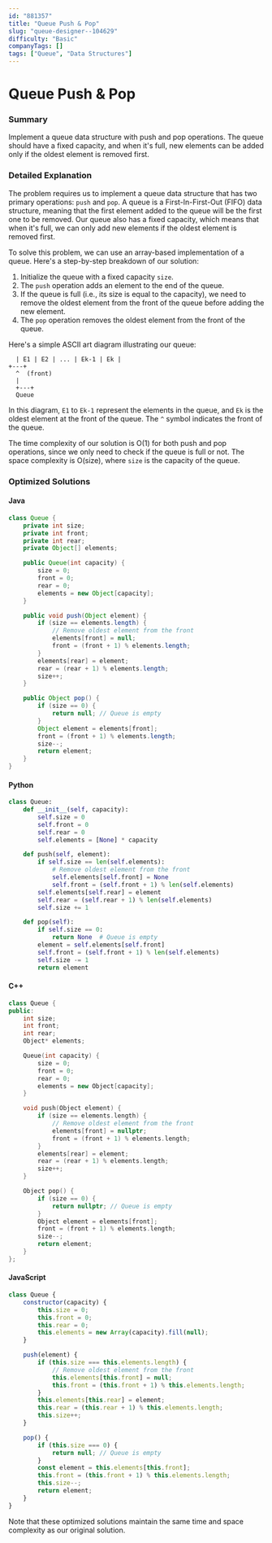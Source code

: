 ```yaml
---
id: "881357"
title: "Queue Push & Pop"
slug: "queue-designer--104629"
difficulty: "Basic"
companyTags: []
tags: ["Queue", "Data Structures"]
---
```


**Queue Push & Pop**
==================

### Summary
Implement a queue data structure with push and pop operations. The queue should have a fixed capacity, and when it's full, new elements can be added only if the oldest element is removed first.

### Detailed Explanation
The problem requires us to implement a queue data structure that has two primary operations: `push` and `pop`. A queue is a First-In-First-Out (FIFO) data structure, meaning that the first element added to the queue will be the first one to be removed. Our queue also has a fixed capacity, which means that when it's full, we can only add new elements if the oldest element is removed first.

To solve this problem, we can use an array-based implementation of a queue. Here's a step-by-step breakdown of our solution:

1. Initialize the queue with a fixed capacity `size`.
2. The `push` operation adds an element to the end of the queue.
3. If the queue is full (i.e., its size is equal to the capacity), we need to remove the oldest element from the front of the queue before adding the new element.
4. The `pop` operation removes the oldest element from the front of the queue.

Here's a simple ASCII art diagram illustrating our queue:
```
  | E1 | E2 | ... | Ek-1 | Ek |
+---+
  ^  (front)
  |
  +---+
  Queue
```
In this diagram, `E1` to `Ek-1` represent the elements in the queue, and `Ek` is the oldest element at the front of the queue. The `^` symbol indicates the front of the queue.

The time complexity of our solution is O(1) for both push and pop operations, since we only need to check if the queue is full or not. The space complexity is O(size), where `size` is the capacity of the queue.

### Optimized Solutions

#### Java
```java
class Queue {
    private int size;
    private int front;
    private int rear;
    private Object[] elements;

    public Queue(int capacity) {
        size = 0;
        front = 0;
        rear = 0;
        elements = new Object[capacity];
    }

    public void push(Object element) {
        if (size == elements.length) {
            // Remove oldest element from the front
            elements[front] = null;
            front = (front + 1) % elements.length;
        }
        elements[rear] = element;
        rear = (rear + 1) % elements.length;
        size++;
    }

    public Object pop() {
        if (size == 0) {
            return null; // Queue is empty
        }
        Object element = elements[front];
        front = (front + 1) % elements.length;
        size--;
        return element;
    }
}
```

#### Python
```python
class Queue:
    def __init__(self, capacity):
        self.size = 0
        self.front = 0
        self.rear = 0
        self.elements = [None] * capacity

    def push(self, element):
        if self.size == len(self.elements):
            # Remove oldest element from the front
            self.elements[self.front] = None
            self.front = (self.front + 1) % len(self.elements)
        self.elements[self.rear] = element
        self.rear = (self.rear + 1) % len(self.elements)
        self.size += 1

    def pop(self):
        if self.size == 0:
            return None  # Queue is empty
        element = self.elements[self.front]
        self.front = (self.front + 1) % len(self.elements)
        self.size -= 1
        return element
```

#### C++
```cpp
class Queue {
public:
    int size;
    int front;
    int rear;
    Object* elements;

    Queue(int capacity) {
        size = 0;
        front = 0;
        rear = 0;
        elements = new Object[capacity];
    }

    void push(Object element) {
        if (size == elements.length) {
            // Remove oldest element from the front
            elements[front] = nullptr;
            front = (front + 1) % elements.length;
        }
        elements[rear] = element;
        rear = (rear + 1) % elements.length;
        size++;
    }

    Object pop() {
        if (size == 0) {
            return nullptr; // Queue is empty
        }
        Object element = elements[front];
        front = (front + 1) % elements.length;
        size--;
        return element;
    }
};
```

#### JavaScript
```javascript
class Queue {
    constructor(capacity) {
        this.size = 0;
        this.front = 0;
        this.rear = 0;
        this.elements = new Array(capacity).fill(null);
    }

    push(element) {
        if (this.size === this.elements.length) {
            // Remove oldest element from the front
            this.elements[this.front] = null;
            this.front = (this.front + 1) % this.elements.length;
        }
        this.elements[this.rear] = element;
        this.rear = (this.rear + 1) % this.elements.length;
        this.size++;
    }

    pop() {
        if (this.size === 0) {
            return null; // Queue is empty
        }
        const element = this.elements[this.front];
        this.front = (this.front + 1) % this.elements.length;
        this.size--;
        return element;
    }
}
```

Note that these optimized solutions maintain the same time and space complexity as our original solution.
